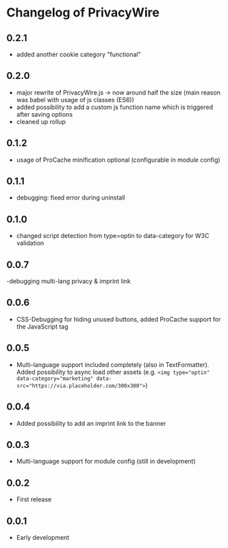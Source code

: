 # Changelog of PrivacyWire

## 0.2.1
- added another cookie category "functional"

## 0.2.0
- major rewrite of PrivacyWire.js -> now around half the size (main reason was babel with usage of js classes (ES6))
- added possibility to add a custom js function name which is triggered after saving options
- cleaned up rollup

## 0.1.2
- usage of ProCache minification optional (configurable in module config)

## 0.1.1 
- debugging: fixed error during uninstall
## 0.1.0 
- changed script detection from type=optin to data-category for W3C validation
## 0.0.7 
-debugging multi-lang privacy & imprint link

## 0.0.6
- CSS-Debugging for hiding unused buttons, added ProCache support for the JavaScript tag

## 0.0.5 
- Multi-language support included completely (also in TextFormatter). Added possibility to async load other assets (e.g. ``<img type="optin" data-category="marketing" data-src="https://via.placeholder.com/300x300">``)
## 0.0.4 
- Added possibility to add an imprint link to the banner
## 0.0.3
- Multi-language support for module config (still in development)

## 0.0.2
- First release
## 0.0.1
- Early development
